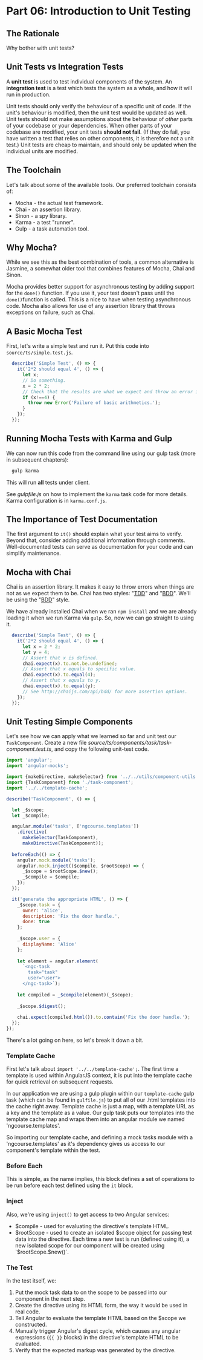 # Part 06: Introduction to Unit Testing

## The Rationale

Why bother with unit tests?

## Unit Tests vs Integration Tests

A **unit test** is used to test individual components of the system. An
**integration test** is a test which tests the system as a whole, and how it
will run in production.

Unit tests should only verify the behaviour of a specific unit of code. If
the unit's behaviour is modified, then the unit test would be updated as well.
Unit tests should not make assumptions about the behaviour of _other_ parts of
your codebase or your dependencies. When other parts of your codebase are
modified, your unit tests **should not fail**. (If they do fail, you have
written a test that relies on other components, it is therefore not a unit
test.) Unit tests are cheap to maintain, and should only be updated when the
individual units are modified.

## The Toolchain

Let's talk about some of the available tools. Our preferred toolchain consists
of:

* Mocha - the actual test framework.
* Chai - an assertion library.
* Sinon - a spy library.
* Karma - a test "runner".
* Gulp - a task automation tool.

## Why Mocha?

While we see this as the best combination of tools, a common alternative is Jasmine, a somewhat older tool that combines features of Mocha, Chai and Sinon.

Mocha provides better support for asynchronous testing by adding support for the `done()` function. If you use it, your test doesn't pass until the `done()`function is called. This is a nice to have when testing asynchronous code. Mocha also allows for use of any assertion library that throws exceptions on failure, such as Chai.

## A Basic Mocha Test

First, let's write a simple test and run it. Put this code into `source/ts/simple.test.js`.

```javascript
  describe('Simple Test', () => {
    it('2*2 should equal 4', () => {
      let x;
      // Do something.
      x = 2 * 2;
      // Check that the results are what we expect and throw an error if something is off.
      if (x!==4) {
        throw new Error('Failure of basic arithmetics.');
      }
    });
  });

```

## Running Mocha Tests with Karma and Gulp

We can now run this code from the command line using our gulp task (more in subsequent chapters):

```bash
  gulp karma
```

This will run **all** tests under client.

See *gulpfile.js* on how to implement the `karma` task code for more details. Karma configuration is in `karma.conf.js`.

## The Importance of Test Documentation

The first argument to `it()` should explain what your test aims to verify.
Beyond that, consider adding additional information through comments.
Well-documented tests can serve as documentation for your code and can simplify
maintenance.

## Mocha with Chai

Chai is an assertion library. It makes it easy to throw errors when things are
not as we expect them to be. Chai has two styles: "[TDD](http://en.wikipedia.org/wiki/Test-driven_development)" and "[BDD](http://en.wikipedia.org/wiki/Behavior-driven_development)". We'll be using the "[BDD](http://en.wikipedia.org/wiki/Behavior-driven_development)" style.

We have already installed Chai when we ran `npm install` and we are already
loading it when we run Karma via `gulp`. So, now we can go straight to using
it.

```javascript
  describe('Simple Test', () => {
    it('2*2 should equal 4', () => {
      let x = 2 * 2;
      let y = 4;
      // Assert that x is defined.
      chai.expect(x).to.not.be.undefined;
      // Assert that x equals to specific value.
      chai.expect(x).to.equal(4);
      // Assert that x equals to y.
      chai.expect(x).to.equal(y);
      // See http://chaijs.com/api/bdd/ for more assertion options.
    });
  });
```

## Unit Testing Simple Components

Let's see how we can apply what we learned so far and unit test our `TaskComponent`. Create a new file *source/ts/components/task/task-component.test.ts*, and copy the following unit-test code.

```javascript
import 'angular';
import 'angular-mocks';

import {makeDirective, makeSelector} from '../../utils/component-utils';
import {TaskComponent} from './task-component';
import '../../template-cache';

describe('TaskComponent', () => {

  let _$scope;
  let _$compile;

  angular.module('tasks', ['ngcourse.templates'])
    .directive(
      makeSelector(TaskComponent), 
      makeDirective(TaskComponent));
   
  beforeEach(() => { 
    angular.mock.module('tasks');
    angular.mock.inject(($compile, $rootScope) => {
      _$scope = $rootScope.$new();
      _$compile = $compile;
    });
  });

  it('generate the appropriate HTML', () => {
    _$scope.task = {
      owner: 'alice',
      description: 'Fix the door handle.',
      done: true
    };
    
    _$scope.user = {
      displayName: 'Alice'
    };
    
    let element = angular.element(
      `<ngc-task
        task="task" 
        user="user">
      </ngc-task>`);
      
    let compiled = _$compile(element)(_$scope);
  
    _$scope.$digest();
    
    chai.expect(compiled.html()).to.contain('Fix the door handle.');
  });
});
```

There's a lot going on here, so let's break it down a bit.

### Template Cache

First let's talk about `import '../../template-cache';`. The first time a template is used within AngularJS context, it is put into the template cache for quick retrieval on subsequent requests.  

In our application we are using a gulp plugin within our `template-cache` gulp task (which can be found in `gulfile.js`) to put all of our .html templates into the cache right away. Template cache is just a map, with a template URL as a key and the template as a value. Our gulp task puts our templates into the template cache map and wraps them into an angular module we named 'ngcourse.templates'.

So importing our template cache, and defining a mock tasks module with a 'ngcourse.templates' as it's dependency gives us access to our component's template within the test.

### Before Each 

This is simple, as the name implies, this block defines a set of operations to be run before each test defined using the `it` block.

### Inject

Also, we're using `inject()` to get access to two Angular services:

* $compile - used for evaluating the directive's template HTML.
* $rootScope - used to create an isolated $scope object for passing test data into the directive. Each time a new test is run (defined using it), a new isolated scope for our component will be created using `$rootScope.$new()`.

### The Test

In the test itself, we:

1. Put the mock task data to on the scope to be passed into our component in the next step.
2. Create the directive using its HTML form, the way it would be used in real code.
3. Tell Angular to evaluate the template HTML based on the $scope we constructed.
4. Manually trigger Angular's digest cycle, which causes any angular expressions (`{{ }}` blocks) in the directive's template HTML to be evaluated.
5. Verify that the expected markup was generated by the directive.
